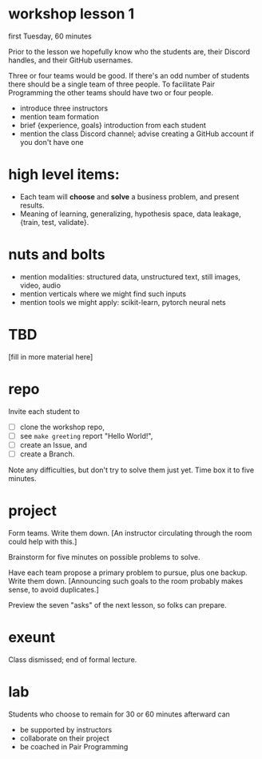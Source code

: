 # workshop lesson 1

first Tuesday, 60 minutes

Prior to the lesson we hopefully know who the students are,
their Discord handles, and their GitHub usernames.

Three or four teams would be good.
If there's an odd number of students there should
be a single team of three people.
To facilitate Pair Programming
the other teams should have two or four people.

- introduce three instructors
- mention team formation
- brief {experience, goals} introduction from each student
- mention the class Discord channel; advise creating a GitHub account if you don't have one

# high level items:

- Each team will **choose** and **solve** a business problem, and present results.
- Meaning of learning, generalizing, hypothesis space, data leakage, {train, test, validate}.

# nuts and bolts

- mention modalities: structured data, unstructured text, still images, video, audio
- mention verticals where we might find such inputs
- mention tools we might apply: scikit-learn, pytorch neural nets

# TBD

[fill in more material here]

# repo

Invite each student to

- [ ] clone the workshop repo, 
- [ ] see `make greeting` report "Hello World!",
- [ ] create an Issue, and
- [ ] create a Branch.

Note any difficulties, but don't try to solve them just yet.
Time box it to five minutes.

# project

Form teams.
Write them down.
[An instructor circulating through the room could help with this.]

Brainstorm for five minutes on possible problems to solve.

Have each team propose a primary problem to pursue, plus one backup.
Write them down.
[Announcing such goals to the room probably makes sense, to avoid duplicates.]

Preview the seven "asks" of the next lesson, so folks can prepare.

# exeunt

Class dismissed; end of formal lecture.

# lab

Students who choose to remain for 30 or 60 minutes afterward can

- be supported by instructors
- collaborate on their project
- be coached in Pair Programming
